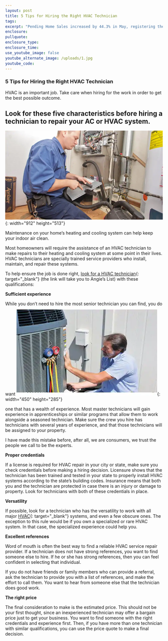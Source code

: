 ```yaml
---
layout: post
title: 5 Tips for Hiring the Right HVAC Technician
tags:
excerpt: "Pending Home Sales increased by 44.3% in May, registering the highest month-over-month gain in the index since the\_National Association of Realtors\_(NAR) started tracking this metric in January 2001. So, what exactly are pending home sales, and why is this rebound so important?"
enclosure:
pullquote:
enclosure_type:
enclosure_time:
use_youtube_image: false
youtube_alternate_image: /uploads/1.jpg
youtube_code:
---
```


### 5 Tips for Hiring the Right HVAC Technician

HVAC is an important job. Take care when hiring for the work in order to get the best possible outcome.

## Look for these five characteristics before hiring a technician to repair your AC or HVAC system.

![](/uploads/hvac-tech.webp){: width="912" height="513"}

Maintenance on your home’s heating and cooling system can help keep your indoor air clean.

Most homeowners will require the assistance of an HVAC technician to make repairs to their heating and cooling system at some point in their lives. HVAC technicians are specially trained service providers who install, maintain, and repair these systems.

To help ensure the job is done right,&nbsp;[look for a HVAC technician](https://www.angieslist.com/companylist/hvac.htm){: target="_blank"}&nbsp;(the link will take you to Angie’s List) with these qualifications:

**Sufficient experience**

While you don’t need to hire the most senior technician you can find, you do want ![](/uploads/hvac04.webp){: width="450" height="285"}

one that has a wealth of experience. Most master technicians will gain experience in apprenticeships or similar programs that allow them to work alongside a seasoned technician. Make sure the crew you hire has technicians with several years of experience, and that those technicians will be assigned to your property.

I have made this mistake before, after all, we are consumers, we trust the people we call to be the experts.

**Proper credentials**

If a license is required for HVAC repair in your city or state, make sure you check credentials before making a hiring decision. Licensure shows that the technician has been trained and tested in your state to properly install HVAC systems according to the state’s building codes. Insurance means that both you and the technician are protected in case there is an injury or damage to property. Look for technicians with both of these credentials in place.

**Versatility**

If possible, look for a technician who has the versatility to work with all major&nbsp;[HVAC](https://www.angieslist.com/hvac/){: target="_blank"}&nbsp;systems, and even a few obscure ones. The exception to this rule would be if you own a specialized or rare HVAC system. In that case, the specialized experience could help you.

**Excellent references**

Word of mouth is often the best way to find a reliable HVAC service repair provider. If a technician does not have strong references, you want to find someone else to hire. If he or she has strong references, then you can feel confident in selecting that individual.

If you do not have friends or family members who can provide a referral, ask the technician to provide you with a list of references, and make the effort to call them. You want to hear from someone else that the technician does good work.

**The right price**

The final consideration to make is the estimated price. This should not be your first thought, since an inexperienced technician may offer a bargain price just to get your business. You want to find someone with the right credentials and experience first. Then, if you have more than one technician with similar qualifications, you can use the price quote to make a final decision.